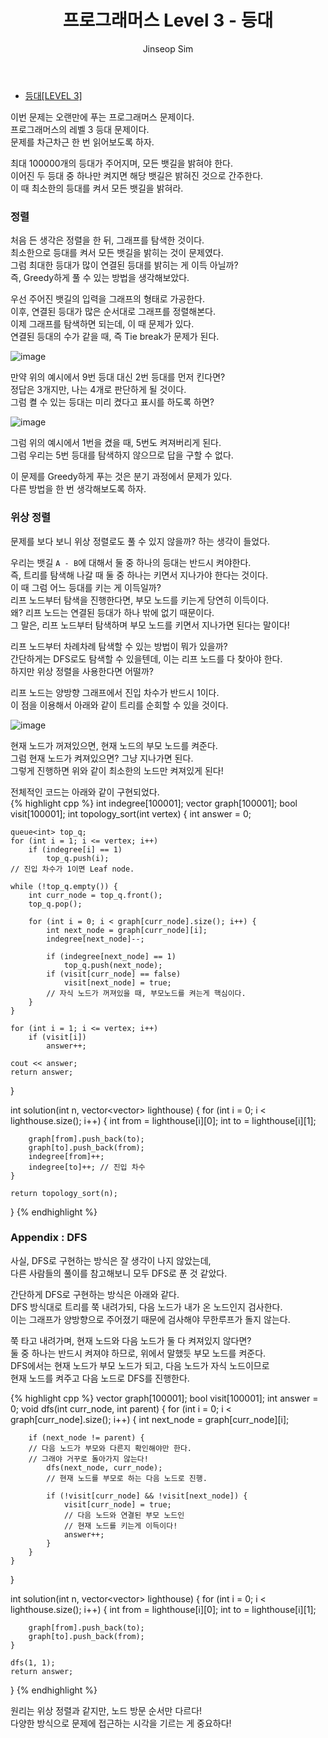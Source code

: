 ﻿---
layout: post
title: "프로그래머스 Level 3 - 등대"
categories: Programmers
tags: [cpp]
author:
  - Jinseop Sim
---
- [등대[LEVEL 3]](https://school.programmers.co.kr/learn/courses/30/lessons/133500)

이번 문제는 오랜만에 푸는 프로그래머스 문제이다.  
프로그래머스의 레벨 3 등대 문제이다.  
문제를 차근차근 한 번 읽어보도록 하자.  

최대 100000개의 등대가 주어지며, 모든 뱃길을 밝혀야 한다.  
이어진 두 등대 중 하나만 켜지면 해당 뱃길은 밝혀진 것으로 간주한다.  
이 때 최소한의 등대를 켜서 모든 뱃길을 밝혀라.  

### 정렬
처음 든 생각은 정렬을 한 뒤, 그래프를 탐색한 것이다.  
최소한으로 등대를 켜서 모든 뱃길을 밝히는 것이 문제였다.  
그럼 최대한 등대가 많이 연결된 등대를 밝히는 게 이득 아닐까?  
즉, Greedy하게 풀 수 있는 방법을 생각해보았다.  

우선 주어진 뱃길의 입력을 그래프의 형태로 가공한다.  
이후, 연결된 등대가 많은 순서대로 그래프를 정렬해본다.  
이제 그래프를 탐색하면 되는데, 이 때 문제가 있다.  
연결된 등대의 수가 같을 때, 즉 Tie break가 문제가 된다.  

![image](https://github.com/Jinseop-Sim/Jinseop-Sim.github.io/assets/71700079/973a09ca-f35f-4536-937c-aa96534e544c)   

만약 위의 예시에서 9번 등대 대신 2번 등대를 먼저 킨다면?  
정답은 3개지만, 나는 4개로 판단하게 될 것이다.  
그럼 켤 수 있는 등대는 미리 켰다고 표시를 하도록 하면?  

![image](https://github.com/Jinseop-Sim/Jinseop-Sim.github.io/assets/71700079/5d675dd0-6d5f-4cbc-8ee5-1cb2de24efb3)  

그럼 위의 예시에서 1번을 켰을 때, 5번도 켜져버리게 된다.  
그럼 우리는 5번 등대를 탐색하지 않으므로 답을 구할 수 없다.  

이 문제를 Greedy하게 푸는 것은 분기 과정에서 문제가 있다.  
다른 방법을 한 번 생각해보도록 하자.  

### 위상 정렬
문제를 보다 보니 위상 정렬로도 풀 수 있지 않을까? 하는 생각이 들었다.  

우리는 뱃길 ```A - B```에 대해서 둘 중 하나의 등대는 반드시 켜야한다.  
즉, 트리를 탐색해 나갈 때 둘 중 하나는 키면서 지나가야 한다는 것이다.  
이 때 그럼 어느 등대를 키는 게 이득일까?  
리프 노드부터 탐색을 진행한다면, 부모 노드를 키는게 당연히 이득이다.  
왜? 리프 노드는 연결된 등대가 하나 밖에 없기 때문이다.  
그 말은, 리프 노드부터 탐색하며 부모 노드를 키면서 지나가면 된다는 말이다!  

리프 노드부터 차례차례 탐색할 수 있는 방법이 뭐가 있을까?  
간단하게는 DFS로도 탐색할 수 있을텐데, 이는 리프 노드를 다 찾아야 한다.  
하지만 위상 정렬을 사용한다면 어떨까?  

리프 노드는 양방향 그래프에서 진입 차수가 반드시 1이다.  
이 점을 이용해서 아래와 같이 트리를 순회할 수 있을 것이다.  

![image](https://github.com/Jinseop-Sim/Jinseop-Sim.github.io/assets/71700079/03c7548d-8b2f-49a5-9483-ed35d04eebaa)  

현재 노드가 꺼져있으면, 현재 노드의 부모 노드를 켜준다.  
그럼 현재 노드가 켜져있으면? 그냥 지나가면 된다.  
그렇게 진행하면 위와 같이 최소한의 노드만 켜져있게 된다!  

전체적인 코드는 아래와 같이 구현되었다.  
{% highlight cpp %}
int indegree[100001];
vector<int> graph[100001];
bool visit[100001];
int topology_sort(int vertex) {
	int answer = 0;

	queue<int> top_q;
	for (int i = 1; i <= vertex; i++)
		if (indegree[i] == 1)
			top_q.push(i);
	// 진입 차수가 1이면 Leaf node.
	
	while (!top_q.empty()) {
		int curr_node = top_q.front();
		top_q.pop();

		for (int i = 0; i < graph[curr_node].size(); i++) {
			int next_node = graph[curr_node][i];
			indegree[next_node]--;

			if (indegree[next_node] == 1)
				top_q.push(next_node);
			if (visit[curr_node] == false)
				visit[next_node] = true;
			// 자식 노드가 꺼져있을 때, 부모노드를 켜는게 핵심이다.
		}
	}

	for (int i = 1; i <= vertex; i++)
		if (visit[i])
			answer++;

	cout << answer;
	return answer;
}

int solution(int n, vector<vector<int>> lighthouse) {
	for (int i = 0; i < lighthouse.size(); i++) {
		int from = lighthouse[i][0];
		int to = lighthouse[i][1];

		graph[from].push_back(to);
		graph[to].push_back(from);
		indegree[from]++;
		indegree[to]++; // 진입 차수
	}

	return topology_sort(n);
}
{% endhighlight %}

### Appendix : DFS
사실, DFS로 구현하는 방식은 잘 생각이 나지 않았는데,  
다른 사람들의 풀이를 참고해보니 모두 DFS로 푼 것 같았다.  

간단하게 DFS로 구현하는 방식은 아래와 같다.  
DFS 방식대로 트리를 쭉 내려가되, 다음 노드가 내가 온 노드인지 검사한다.  
이는 그래프가 양방향으로 주어졌기 때문에 검사해야 무한루프가 돌지 않는다.  

쭉 타고 내려가며, 현재 노드와 다음 노드가 둘 다 켜져있지 않다면?  
둘 중 하나는 반드시 켜져야 하므로, 위에서 말했듯 부모 노드를 켜준다.  
DFS에서는 현재 노드가 부모 노드가 되고, 다음 노드가 자식 노드이므로  
현재 노드를 켜주고 다음 노드로 DFS를 진행한다.  

{% highlight cpp %}
vector<int> graph[100001];
bool visit[100001];
int answer = 0;
void dfs(int curr_node, int parent) {
	for (int i = 0; i < graph[curr_node].size(); i++) {
		int next_node = graph[curr_node][i];

		if (next_node != parent) {
		// 다음 노드가 부모와 다른지 확인해야만 한다.
		// 그래야 거꾸로 돌아가지 않는다!
			dfs(next_node, curr_node);
			// 현재 노드를 부모로 하는 다음 노드로 진행.

			if (!visit[curr_node] && !visit[next_node]) {
				visit[curr_node] = true;
				// 다음 노드와 연결된 부모 노드인
				// 현재 노드를 키는게 이득이다!
				answer++;
			}
		}
	}
}

int solution(int n, vector<vector<int>> lighthouse) {
	for (int i = 0; i < lighthouse.size(); i++) {
		int from = lighthouse[i][0];
		int to = lighthouse[i][1];

		graph[from].push_back(to);
		graph[to].push_back(from);
	}

	dfs(1, 1);
	return answer;
}
{% endhighlight %}

원리는 위상 정렬과 같지만, 노드 방문 순서만 다르다!  
다양한 방식으로 문제에 접근하는 시각을 기르는 게 중요하다!  
